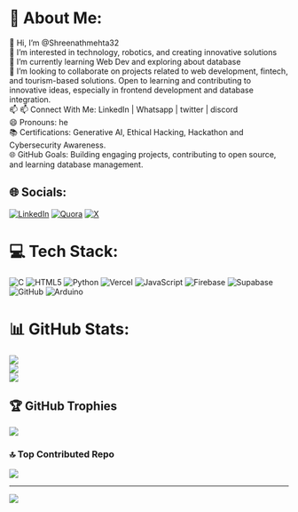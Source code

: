 # 💫 About Me:
👋 Hi, I’m @Shreenathmehta32<br>👀 I’m interested in technology, robotics, and creating innovative solutions<br>🌱 I’m currently learning Web Dev and exploring about database<br>💞️ I’m looking to collaborate on projects related to web development, fintech, and tourism-based solutions. Open to learning and contributing to innovative ideas, especially in frontend development and database integration.<br>📫 📫 Connect With Me: LinkedIn | Whatsapp | twitter | discord<br>😄 Pronouns: he<br>📚 Certifications: Generative AI, Ethical Hacking, Hackathon and Cybersecurity Awareness.<br>🌐 GitHub Goals: Building engaging projects, contributing to open source, and learning database management.


## 🌐 Socials:
[![LinkedIn](https://img.shields.io/badge/LinkedIn-%230077B5.svg?logo=linkedin&logoColor=white)](https://linkedin.com/in/shreenath-mehta-b12880255) [![Quora](https://img.shields.io/badge/Quora-%23B92B27.svg?logo=Quora&logoColor=white)](https://quora.com/profile/Shreenath-Mehta) [![X](https://img.shields.io/badge/X-black.svg?logo=X&logoColor=white)](https://x.com/Shreenath32_33) 

# 💻 Tech Stack:
![C](https://img.shields.io/badge/c-%2300599C.svg?style=for-the-badge&logo=c&logoColor=white) ![HTML5](https://img.shields.io/badge/html5-%23E34F26.svg?style=for-the-badge&logo=html5&logoColor=white) ![Python](https://img.shields.io/badge/python-3670A0?style=for-the-badge&logo=python&logoColor=ffdd54) ![Vercel](https://img.shields.io/badge/vercel-%23000000.svg?style=for-the-badge&logo=vercel&logoColor=white) ![JavaScript](https://img.shields.io/badge/javascript-%23323330.svg?style=for-the-badge&logo=javascript&logoColor=%23F7DF1E) ![Firebase](https://img.shields.io/badge/firebase-a08021?style=for-the-badge&logo=firebase&logoColor=ffcd34) ![Supabase](https://img.shields.io/badge/Supabase-3ECF8E?style=for-the-badge&logo=supabase&logoColor=white) ![GitHub](https://img.shields.io/badge/github-%23121011.svg?style=for-the-badge&logo=github&logoColor=white) ![Arduino](https://img.shields.io/badge/-Arduino-00979D?style=for-the-badge&logo=Arduino&logoColor=white)
# 📊 GitHub Stats:
![](https://github-readme-stats.vercel.app/api?username=Shreenathmehta32&theme=dark&hide_border=false&include_all_commits=false&count_private=false)<br/>
![](https://github-readme-streak-stats.herokuapp.com/?user=Shreenathmehta32&theme=dark&hide_border=false)<br/>
![](https://github-readme-stats.vercel.app/api/top-langs/?username=Shreenathmehta32&theme=dark&hide_border=false&include_all_commits=false&count_private=false&layout=compact)

## 🏆 GitHub Trophies
![](https://github-profile-trophy.vercel.app/?username=Shreenathmehta32&theme=radical&no-frame=false&no-bg=false&margin-w=4)

### 🔝 Top Contributed Repo
![](https://github-contributor-stats.vercel.app/api?username=Shreenathmehta32&limit=5&theme=dark&combine_all_yearly_contributions=true)

---
[![](https://visitcount.itsvg.in/api?id=Shreenathmehta32&icon=0&color=0)](https://visitcount.itsvg.in)

<!-- Proudly created with GPRM ( https://gprm.itsvg.in ) -->

<!---
Shreenathmehta32/Shreenathmehta32 is a ✨ special ✨ repository because its `README.md` (this file) appears on your GitHub profile.
You can click the Preview link to take a look at your changes.
--->
